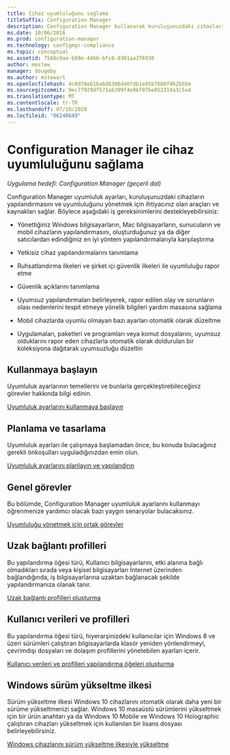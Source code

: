 ```yaml
---
title: Cihaz uyumluluğunu sağlama
titleSuffix: Configuration Manager
description: Configuration Manager kullanarak kuruluşunuzdaki cihazların yapılandırmasını ve uyumluluğunu yönetin.
ms.date: 10/06/2016
ms.prod: configuration-manager
ms.technology: configmgr-compliance
ms.topic: conceptual
ms.assetid: 7568c9aa-b99e-4466-bfc8-0301aa376930
author: mestew
manager: dougeby
ms.author: mstewart
ms.openlocfilehash: 4c0d78eb1ba6d8306d40fdb1e05b70b0f462b5be
ms.sourcegitcommit: 9ec77929df571a6399f4e06f07be852314a3c5a4
ms.translationtype: MT
ms.contentlocale: tr-TR
ms.lasthandoff: 07/10/2020
ms.locfileid: "86240649"
---
```

# <a name="ensure-device-compliance-with-configuration-manager"></a>Configuration Manager ile cihaz uyumluluğunu sağlama

*Uygulama hedefi: Configuration Manager (geçerli dal)*

Configuration Manager uyumluluk ayarları, kuruluşunuzdaki cihazların yapılandırmasını ve uyumluluğunu yönetmek için ihtiyacınız olan araçları ve kaynakları sağlar. Böylece aşağıdaki iş gereksinimlerini destekleyebilirsiniz:  

-   Yönettiğiniz Windows bilgisayarların, Mac bilgisayarların, sunucuların ve mobil cihazların yapılandırmasını, oluşturduğunuz ya da diğer satıcılardan edindiğiniz en iyi yöntem yapılandırmalarıyla karşılaştırma  

-   Yetkisiz cihaz yapılandırmalarını tanımlama  

-   Ruhsatlandırma ilkeleri ve şirket içi güvenlik ilkeleri ile uyumluluğu rapor etme  

-   Güvenlik açıklarını tanımlama  

-   Uyumsuz yapılandırmaları belirleyerek, rapor edilen olay ve sorunların olası nedenlerini tespit etmeye yönelik bilgileri yardım masasına sağlama  

-   Mobil cihazlarda uyumlu olmayan bazı ayarları otomatik olarak düzeltme  

-   Uygulamaları, paketleri ve programları veya komut dosyalarını, uyumsuz olduklarını rapor eden cihazlarla otomatik olarak doldurulan bir koleksiyona dağıtarak uyumsuzluğu düzeltin  


## <a name="get-started"></a>Kullanmaya başlayın  
 Uyumluluk ayarlarının temellerini ve bunlarla gerçekleştirebileceğiniz görevler hakkında bilgi edinin.  

 [Uyumluluk ayarlarını kullanmaya başlayın](../../compliance/get-started/get-started-with-compliance-settings.md)  

## <a name="plan-and-design"></a>Planlama ve tasarlama  
 Uyumluluk ayarları ile çalışmaya başlamadan önce, bu konuda bulacağınız gerekli önkoşulları uyguladığınızdan emin olun.  

 [Uyumluluk ayarlarını planlayın ve yapılandırın](../../compliance/plan-design/plan-for-and-configure-compliance-settings.md)  

## <a name="common-tasks"></a>Genel görevler  
 Bu bölümde, Configuration Manager uyumluluk ayarlarını kullanmayı öğrenmenize yardımcı olacak bazı yaygın senaryolar bulacaksınız.  

 [Uyumluluğu yönetmek için ortak görevler](../../compliance/plan-design/common-tasks-for-managing-compliance.md)  

## <a name="remote-connection-profiles"></a>Uzak bağlantı profilleri  
 Bu yapılandırma öğesi türü, Kullanıcı bilgisayarlarını, etki alanına bağlı olmadıkları sırada veya kişisel bilgisayarları Internet üzerinden bağlandığında, iş bilgisayarlarına uzaktan bağlanacak şekilde yapılandırmanıza olanak tanır.  

 [Uzak bağlantı profilleri oluşturma](../deploy-use/create-remote-connection-profiles.md)  

## <a name="user-data-and-profiles"></a>Kullanıcı verileri ve profilleri  
 Bu yapılandırma öğesi türü, hiyerarşinizdeki kullanıcılar için Windows 8 ve üzeri sürümleri çalıştıran bilgisayarlarda klasör yeniden yönlendirmeyi, çevrimdışı dosyaları ve dolaşım profillerini yönetebilen ayarları içerir.  

 [Kullanıcı verileri ve profilleri yapılandırma öğeleri oluşturma](../deploy-use/create-user-data-and-profiles-configuration-items.md)  

## <a name="windows-edition-upgrade-policy"></a>Windows sürüm yükseltme ilkesi  
 Sürüm yükseltme ilkesi Windows 10 cihazlarını otomatik olarak daha yeni bir sürüme yükseltmenizi sağlar. Windows 10 masaüstü sürümlerini yükseltmek için bir ürün anahtarı ya da Windows 10 Mobile ve Windows 10 Holographic çalıştıran cihazları yükseltmek için kullanılan bir lisans dosyası belirleyebilirsiniz.  

 [Windows cihazlarını sürüm yükseltme ilkesiyle yükseltme](../deploy-use/upgrade-windows-version.md)  
